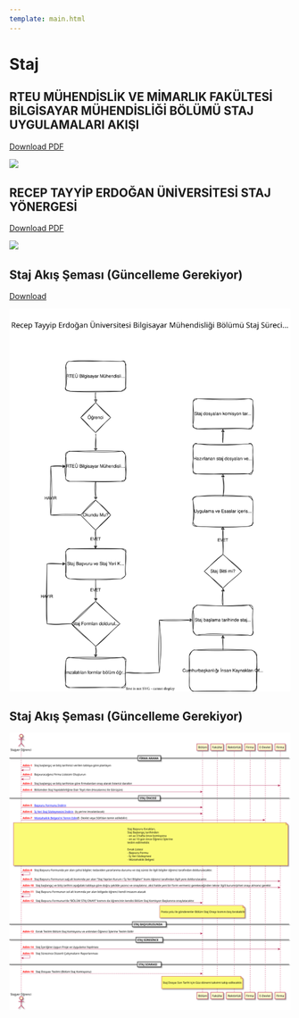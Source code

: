 ```yaml
---
template: main.html
---
```


# Staj

## RTEU MÜHENDİSLİK VE MİMARLIK FAKÜLTESİ BİLGİSAYAR MÜHENDİSLİĞİ BÖLÜMÜ STAJ UYGULAMALARI AKIŞI

[Download PDF](http://bilgisayar.mmf.erdogan.edu.tr/Files/ckFiles/bilgisayar-mmf-erdogan-edu-tr/Belgeler/Bilgisayar_Muhendisligi_Staj_Uygulama_Esaslar%C4%B1.pdf)

![](https://www.plantuml.com/plantuml/svg/dLGxRXin4ErvYkaYNy4fOWH66fUfKjBcM9feo3NuKR0wI5gTGRqwhU-L8NUvH612XLa8v7pUPpJIGuZQnsHPgN9JzzU_qycZUo6Gm6yOqHCy9qx-gw9NsFnSWsdS9WSsVRk3k4C76pnWl5C0zwNcMR-V3icda5o2KRzf0QYvxqiE3WWby2i3FcdXWH-3jxd536oaPEugGQ3tKsPs28FJ8-iudKiwwyeLIzYPwGnsEdyGjW8z3PR2EBWl6Y869Wjei43DO3LV04MaDmIMEdYB8LtSSh7Oec8XZ3g8c9q-YjIMXpyxObo6QV2Wim0Q1p-FaqBZwE4vWTnUBuwlbtsTKuMk9eLCgfQ9mOXnJqpXm-pAGMUAeEMvVirHMsrxyxojxUPuAy4ZJYVqBDJaBK8ON7f9POnPEDzaN5UCU4kS_GKA4GLcIvwOLgfQsgmqrtAG0yAcSehuutySZzVB4JaAR4Pt0jlFod8NnJM_Ucmb-xBQQ8Zxc_GfPpUzLNUDsSf7ZykZCMWQ-BeJzAfwhtgl3FKtKl4RyZmOKNUSaMjdwnFLLijwIL-tg_RC7VC_Zf7D8PQEJlrShK8StfHwa5UohFu1)

## RECEP TAYYİP ERDOĞAN ÜNİVERSİTESİ STAJ YÖNERGESİ

[Download PDF](http://bilgisayar.mmf.erdogan.edu.tr/Files/ckFiles/bilgisayar-mmf-erdogan-edu-tr/Belgeler/RTEU_Staj_Yonergesi_190350.pdf)

![](https://www.plantuml.com/plantuml/svg/bPF1RXen48RlVeevabUWXqQ8gfLGIrNII3bEO48Sx5aqkqPQ7gIdIXnpPI-SkArvhtfnlAJRRQkSG9xF_p-U-VSwBr0APurIvtzA3MS5Fi4aipelCtOmDUwqAvmuu-IT6gO2r3zBCYGQFjO7eOqXNcZHHWUeAt6JhGrouIk3uYiOrySjiI6-i2CyxJPE0eghZROQnkHt97sYN10_8GVIqDgG_9qTPtc9UJ1y3LY2Ero7LdpLW9tIDrnduk0JRaFP84Ue_k5tGZpNuFUdNUF912DjMZ-b7s3WzuKMtC8j2bXVlR-2uf4O1YNbLmfWcEf-ptCoP2dNhri9n0G51MxfHHMWaOs7KyRI82zyrQSDS7wnhxWpZ8v9HB_eHzGmozZLpmO5_liy038vmO2pQ9ONsRev31uFwb9wGnTlxo6QgU5NoPQ25bxIaCb2CnOXWlMnBua9R_KRwKPugLikBN1K7qnzjA63-bb7Wxuzzc3VowLBQVbZ7Z2hZz9CO4CX-WSc6ngWO1k_W1QB0y8vhk2EGb6wr6L6aJ-_n1dNHkLot3J4O5r_K2AKCkMhdXMtQVsmI1c87kbyWlVEdAiB3LPtZVvfrJLh4vKobNwx4xn1YpRff4HyfgrZc1gyRvAsYdlXEAFVBgYpYxeE5vqrwXS0)

## Staj Akış Şeması (Güncelleme Gerekiyor)

[Download](assets/internship-flowchart.drawio.pdf)

![](assets/internship-flowchart.drawio.svg)


## Staj Akış Şeması (Güncelleme Gerekiyor)

![](assets/internship-flowchart-extended.svg)

